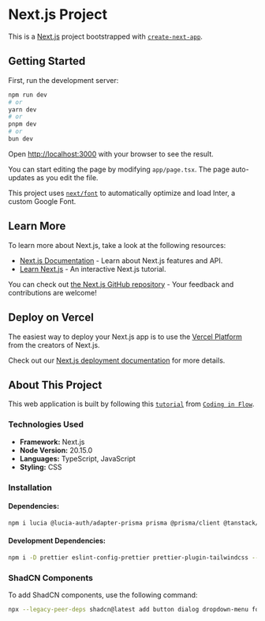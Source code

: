 
# Next.js Project

This is a [Next.js](https://nextjs.org) project bootstrapped with [`create-next-app`](https://nextjs.org/docs/app/api-reference/create-next-app).

## Getting Started

First, run the development server:

```bash
npm run dev
# or
yarn dev
# or
pnpm dev
# or
bun dev
```

Open [http://localhost:3000](http://localhost:3000) with your browser to see the result.

You can start editing the page by modifying `app/page.tsx`. The page auto-updates as you edit the file.

This project uses [`next/font`](https://nextjs.org/docs/app/building-your-application/optimizing/fonts) to automatically optimize and load Inter, a custom Google Font.

## Learn More

To learn more about Next.js, take a look at the following resources:

- [Next.js Documentation](https://nextjs.org/docs) - Learn about Next.js features and API.
- [Learn Next.js](https://nextjs.org/learn) - An interactive Next.js tutorial.

You can check out [the Next.js GitHub repository](https://github.com/vercel/next.js) - Your feedback and contributions are welcome!

## Deploy on Vercel

The easiest way to deploy your Next.js app is to use the [Vercel Platform](https://vercel.com/new?utm_medium=default-template&filter=next.js&utm_source=create-next-app&utm_campaign=create-next-app-readme) from the creators of Next.js.

Check out our [Next.js deployment documentation](https://nextjs.org/docs/app/building-your-application/deploying) for more details.

## About This Project

This web application is built by following this [`tutorial`](https://www.youtube.com/watch?v=TyV12oBDsYI) from [`Coding in Flow`](https://www.youtube.com/@codinginflow).

### Technologies Used

- **Framework:** Next.js
- **Node Version:** 20.15.0
- **Languages:** TypeScript, JavaScript
- **Styling:** CSS

### Installation

#### Dependencies:

```bash
npm i lucia @lucia-auth/adapter-prisma prisma @prisma/client @tanstack/react-query @tanstack/react-query-devtools @tiptap/react @tiptap/starter-kit @tiptap/extension-placeholder @tiptap/pm uploadthing @uploadthing/react arctic date-fns ky next-themes react-cropper react-image-file-resizer react-intersection-observer react-linkify-it stream-chat stream-chat-react --legacy-peer-deps
```

#### Development Dependencies:

```bash
npm i -D prettier eslint-config-prettier prettier-plugin-tailwindcss --legacy-peer-deps
```

### ShadCN Components

To add ShadCN components, use the following command:

```bash
npx --legacy-peer-deps shadcn@latest add button dialog dropdown-menu form input label skeleton tabs textarea toast tooltip
```

